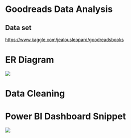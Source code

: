 # Goodreads Data Analysis

## Data set
https://www.kaggle.com/jealousleopard/goodreadsbooks

# ER Diagram
<img src="https://github.com/JasonYao3/goodreads/blob/master/Goodreads%20ER%20diagram.png" >

# Data Cleaning

# Power BI Dashboard Snippet

<img src="https://github.com/JasonYao3/goodreads/blob/master/PowerBi%20snippet.JPG">


